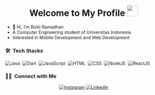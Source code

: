 <h1 align="center"><b>Welcome to My Profile </b><img src="https://media.giphy.com/media/hvRJCLFzcasrR4ia7z/giphy.gif" width="35"></h1>

- 👋 Hi, I’m Rizki Ramadhan
- A Computer Engineering student of Universitas Indonesia 
- Interested in Mobile Development and Web Development

### 🛠 &nbsp;Tech Stacks

![Java](https://img.shields.io/badge/-Java-280137?style=flat&logo=java)&nbsp;
![Dart](https://img.shields.io/badge/-Dart-280137?style=flat&logo=dart)&nbsp;
![JavaScript](https://img.shields.io/badge/-JavaScript-280137?style=flat&logo=javascript)&nbsp;
![HTML](https://img.shields.io/badge/-HTML-280137?style=flat&logo=HTML5)&nbsp;
![CSS](https://img.shields.io/badge/-CSS-280137?style=flat&logo=CSS3&logoColor=1572B6)&nbsp;
![NodeJS](https://img.shields.io/badge/-NodeJS-280137?style=flat&logo=NodeJS&logoColor=1572B6)&nbsp;
![ReactJS](https://img.shields.io/badge/-ReactJS-280137?style=flat&logo=ReactJS&logoColor=1572B6)&nbsp;

### 🤝🏻 &nbsp;Connect with Me

<p align="center">
<a href="https://www.instagram.com/ikidhan">
<img alt="Instagram" title="follow me" src="https://img.shields.io/badge/-ikidhan-E4405F?style=flat&logo=Instagram&logoColor=white"/></a>
<a href="https://www.linkedin.com/in/ikidhan">
<img alt="LinkedIn" src="https://img.shields.io/badge/-Rizki Ramadhan-4E94EC?style=flat&logo=LinkedIn&logoColor=0a0b24"/></a>

